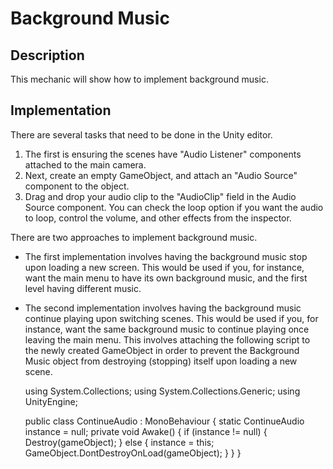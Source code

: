 # Background Music

## Description
This mechanic will show how to implement background music.

## Implementation
There are several tasks that need to be done in the Unity editor. 
1. The first is ensuring the scenes have "Audio Listener" components attached to the main camera. 
2. Next, create an empty GameObject, and attach an "Audio Source" component to the object.
3. Drag and drop your audio clip to the "AudioClip" field in the Audio Source component. You can check the loop option if you want the audio to loop, control the volume, and other effects from the inspector.

There are two approaches to implement background music. 
- The first implementation involves having the background music stop upon loading a new screen. This would be used if you, for instance, want the main menu to have its own background music, and the first level having different music.

- The second implementation involves having the background music continue playing upon switching scenes. This would be used if you, for instance, want the same background music to continue playing once leaving the main menu. This involves attaching the following script to the newly created GameObject in order to prevent the Background Music object from destroying (stopping) itself upon loading a new scene.

    using System.Collections;
    using System.Collections.Generic;
    using UnityEngine;

    public class ContinueAudio : MonoBehaviour
    {
        static ContinueAudio instance = null;
        private void Awake()
        {
            if (instance != null)
            {
                Destroy(gameObject);
            }
            else
            {
                instance = this;
                GameObject.DontDestroyOnLoad(gameObject);
            }
        }
    }
